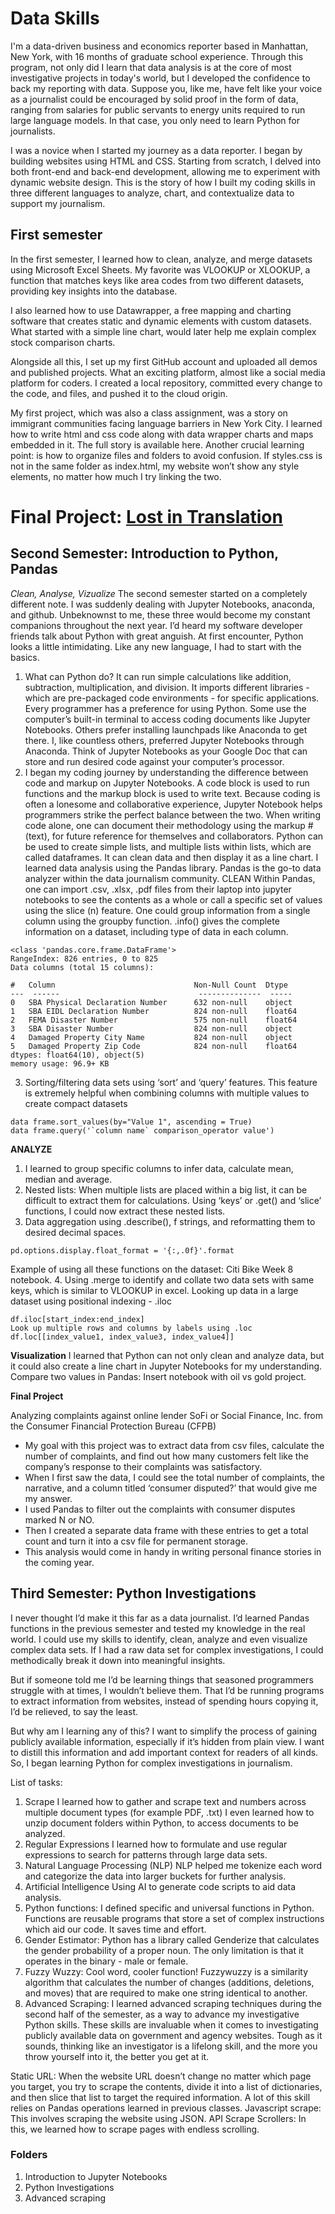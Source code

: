 # Data Skills

I'm a data-driven business and economics reporter based in Manhattan, New York, with 16 months of graduate school experience. Through this program, not only did I learn that data analysis is at the core of most investigative projects in today's world, but I developed the confidence to back my reporting with data. Suppose you, like me, have felt like your voice as a journalist could be encouraged by solid proof in the form of data, ranging from salaries for public servants to energy units required to run large language models. In that case, you only need to learn Python for journalists. 

I was a novice when I started my journey as a data reporter. I began by building websites using HTML and CSS. Starting from scratch, I delved into both front-end and back-end development, allowing me to experiment with dynamic website design. This is the story of how I built my coding skills in three different languages to analyze, chart, and contextualize data to support my journalism. 

## First semester

In the first semester, I learned how to clean, analyze, and merge datasets using Microsoft Excel Sheets. My favorite was VLOOKUP or XLOOKUP, a function that matches keys like area codes from two different datasets, providing key insights into the database. 

I also learned how to use Datawrapper, a free mapping and charting software that creates static and dynamic elements with custom datasets. What started with a simple line chart, would later help me explain complex stock comparison charts. 

Alongside all this, I set up my first GitHub account and uploaded all demos and published projects. What an exciting platform, almost like a social media platform for coders. I created a local repository, committed every change to the code, and files, and pushed it to the cloud origin. 
 
My first project, which was also a class assignment, was a story on immigrant communities facing language barriers in New York City. I learned how to write html and css code along with data wrapper charts and maps embedded in it. The full story is available here. 
Another crucial learning point: is how to organize files and folders to avoid confusion. If styles.css is not in the same folder as index.html, my website won’t show any style elements, no matter how much I try linking the two. 

# Final Project: [Lost in Translation](https://github.com/meanieminnie/Lost-in-translation)

## Second Semester: Introduction to Python, Pandas
*Clean, Analyse, Vizualize*
The second semester started on a completely different note. I was suddenly dealing with Jupyter Notebooks, anaconda, and github. Unbeknownst to me, these three would become my constant companions throughout the next year. 
I’d heard my software developer friends talk about Python with great anguish. At first encounter, Python looks a little intimidating. Like any new language, I had to start with the basics. 
1. What can Python do? It can run simple calculations like addition, subtraction, multiplication, and division. It imports different libraries - which are pre-packaged code environments - for specific applications. 
Every programmer has a preference for using Python. Some use the computer’s built-in terminal to access coding documents like Jupyter Notebooks. Others prefer installing launchpads like Anaconda to get there. I, like countless others, preferred Jupyter Notebooks through Anaconda. 
Think of Jupyter Notebooks as your Google Doc that can store and run desired code against your computer’s processor. 
2. I began my coding journey by understanding the difference between code and markup on Jupyter Notebooks. A code block is used to run functions and the markup block is used to write text. 
Because coding is often a lonesome and collaborative experience, Jupyter Notebook helps programmers strike the perfect balance between the two. When writing code alone, one can document their methodology using the markup #(text), for future reference for themselves and collaborators. 
Python can be used to create simple lists, and multiple lists within lists, which are called dataframes. It can clean data and then display it as a line chart. 
I  learned data analysis using the Pandas library. Pandas is the go-to data analyzer within the data journalism community. 
CLEAN
Within Pandas, one can import .csv, .xlsx, .pdf files from their laptop into jupyter notebooks to see the contents as a whole or call a specific set of values using the slice (n) feature. One could group information from a single column using the groupby function. 
.info() gives the complete information on a dataset, including type of data in each column. 
```
<class 'pandas.core.frame.DataFrame'>
RangeIndex: 826 entries, 0 to 825
Data columns (total 15 columns):

#   Column                               Non-Null Count  Dtype  
---  ------                               --------------  -----  
0   SBA Physical Declaration Number      632 non-null    object 
1   SBA EIDL Declaration Number          824 non-null    float64
2   FEMA Disaster Number                 575 non-null    float64
3   SBA Disaster Number                  824 non-null    object 
4   Damaged Property City Name           824 non-null    object 
5   Damaged Property Zip Code            824 non-null    float64
dtypes: float64(10), object(5)
memory usage: 96.9+ KB
```
3. Sorting/filtering data sets using ‘sort’ and ‘query’ features. This feature is extremely helpful when combining columns with multiple values to create compact datasets   
```
data frame.sort_values(by="Value 1", ascending = True)
data frame.query('`column name` comparison_operator value')
```
**ANALYZE**
1. I learned to group specific columns to infer data, calculate mean, median and average. 
2. Nested lists: When multiple lists are placed within a big list, it can be difficult to extract them for calculations. Using ‘keys’ or .get() and ‘slice’ functions, I could now extract these nested lists. 
3. Data aggregation using .describe(), f strings, and reformatting them to desired decimal spaces. 
```
pd.options.display.float_format = '{:,.0f}'.format
```
Example of using all these functions on the dataset: Citi Bike Week 8 notebook. 
4. Using .merge to identify and collate two data sets with same keys, which is similar to VLOOKUP in excel. 
Looking up data in a large dataset using positional indexing - .iloc 
```
df.iloc[start_index:end_index]
Look up multiple rows and columns by labels using .loc
df.loc[[index_value1, index_value3, index_value4]]
```
**Visualization**
I learned that Python can not only clean and analyze data, but it could also create a line chart in Jupyter Notebooks for my understanding. 
Compare two values in Pandas: Insert notebook with oil vs gold project. 

**Final Project**

Analyzing complaints against online lender SoFi or Social Finance, Inc. from the Consumer Financial Protection Bureau (CFPB) 
- My goal with this project was to extract data from csv files, calculate the number of complaints, and find out how many customers felt like the company’s response to their complaints was satisfactory. 
- When I first saw the data, I could see the total number of complaints, the narrative, and a column titled ‘consumer disputed?’ that would give me my answer. 
- I used Pandas to filter out the complaints with consumer disputes marked N or NO. 
- Then I created a separate data frame with these entries to get a total count and turn it into a csv file for permanent storage. 
- This analysis would come in handy in writing personal finance stories in the coming year. 

## Third Semester: Python Investigations

I never thought I’d make it this far as a data journalist. I’d learned Pandas functions in the previous semester and tested my knowledge in the real world. I could use my skills to identify, clean, analyze and even visualize complex data sets. If I had a raw data set for complex investigations, I could methodically break it down into meaningful insights. 

But if someone told me I’d be learning things that seasoned programmers struggle with at times, I wouldn’t believe them. That I’d be running programs to extract information from websites, instead of spending hours copying it, I’d be relieved, to say the least. 

But why am I learning any of this? I want to simplify the process of gaining publicly available information, especially if it’s hidden from plain view. I want to distill this information and add important context for readers of all kinds. So, I began learning Python for complex investigations in journalism. 

List of tasks:
1. Scrape
I learned how to gather and scrape text and numbers across multiple document types (for example PDF, .txt) 
I even learned how to unzip document folders within Python, to access documents to be analyzed. 
2. Regular Expressions
I learned how to formulate and use regular expressions to search for patterns through large data sets. 
3. Natural Language Processing (NLP)
NLP helped me tokenize each word and categorize the data into larger buckets for further analysis. 
4. Artificial Intelligence
Using AI to generate code scripts to aid data analysis.
5. Python functions: I defined specific and universal functions in Python. Functions are reusable programs that store a set of complex instructions which aid our code. It saves time and effort. 
6. Gender Estimator: Python has a library called Genderize that calculates the gender probability of a proper noun. The only limitation is that it operates in the binary - male or female. 
7. Fuzzy Wuzzy: Cool word, cooler function! Fuzzywuzzy is a similarity algorithm that calculates the number of changes (additions, deletions, and moves) that are required to make one string identical to another. 
8. Advanced Scraping: I learned advanced scraping techniques during the second half of the semester, as a way to advance my investigative Python skills. 
These skills are invaluable when it comes to investigating publicly available data on government and agency websites. Tough as it sounds, thinking like an investigator is a lifelong skill, and the more you throw yourself into it, the better you get at it. 

Static URL:  When the website URL doesn’t change no matter which page you target, you try to scrape the contents, divide it into a list of dictionaries, and then slice that list to target the required information. A lot of this skill relies on Pandas operations learned in previous classes. 
Javascript scrape: This involves scraping the website using JSON.
API Scrape
Scrollers: In this, we learned how to scrape pages with endless scrolling. 



### Folders
1. Introduction to Jupyter Notebooks
2. Python Investigations
3. Advanced scraping

